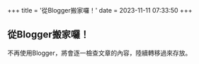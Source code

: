 +++
title = '從Blogger搬家囉！'
date = 2023-11-11 07:33:50
+++

## 從Blogger搬家囉！

不再使用Blogger，將會逐一檢查文章的內容，陸續轉移過來存放。
